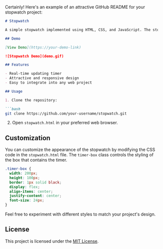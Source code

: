 Certainly! Here's an example of an attractive GitHub README for your stopwatch project:

```markdown
# Stopwatch

A simple stopwatch implemented using HTML, CSS, and JavaScript. The stopwatch displays the elapsed time in a stylish box on a web page.

## Demo

[View Demo](https://your-demo-link)

![Stopwatch Demo](demo.gif)

## Features

- Real-time updating timer
- Attractive and responsive design
- Easy to integrate into any web project

## Usage

1. Clone the repository:

```bash
git clone https://github.com/your-username/stopwatch.git
```

2. Open `stopwatch.html` in your preferred web browser.

## Customization

You can customize the appearance of the stopwatch by modifying the CSS code in the `stopwatch.html` file. The `timer-box` class controls the styling of the box that contains the timer.

```css
.timer-box {
  width: 200px;
  height: 100px;
  border: 1px solid black;
  display: flex;
  align-items: center;
  justify-content: center;
  font-size: 24px;
}
```

Feel free to experiment with different styles to match your project's design.

## License

This project is licensed under the [MIT License](LICENSE).


